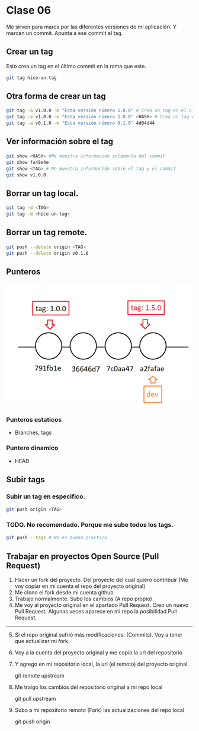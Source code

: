 # Clase 06

Me sirven para marca por las diferentes versiones de mi aplicación. Y marcan un commit. Apunta a ese commit el tag.

## Crear un tag

Esto crea un tag en el último commit en la rama que este.

```sh
git tag hice-un-tag
```

## Otra forma de crear un tag

```sh
git tag -a v1.0.0 -m "Esta versión número 1.0.0" # Crea un tag en el último commit
git tag -a v1.0.0 -m "Esta versión número 1.0.0" <HASH> # Crea un tag en el commit especificado
git tag -a v0.1.0 -m "Esta versión número 0.1.0" 4d04d44 
```

## Ver información sobre el tag

```sh
git show <HASH> #Me muestra información solamente del commit
git show fa48e4e
git show <TAG> # Me muestra información sobre el tag y el commit
git show v1.0.0 
```

## Borrar un tag local.

```sh
git tag -d <TAG>
git tag -d <hice-un-tag>
```

## Borrar un tag remote.

```sh
git push --delete origin <TAG>
git push --delete origin v0.1.0
```

## Punteros

![punteros](imgs/punteros.png)

### Punteros estaticos

* Branches, tags

### Puntero dinamico

* HEAD


## Subir tags

### Subir un tag en especifico.

```sh
git push origin <TAG>
```

### TODO. No recomendado. Porque me sube todos los tags.

```sh
git push --tags # No es buena practica
```

## Trabajar en proyectos Open Source (Pull Request)

1. Hacer un fork del proyecto. Del proyecto del cual quiero contribuir (Me voy copiar en mi cuenta el repo del proyecto original)
2. Me clono el fork desde mi cuenta github
3. Trabajo normalmente. Subo los cambios (A repo propio)
4. Me voy al proyecto original en el apartado Pull Request. Creo un nuevo Pull Request. Algunas veces aparece en mi repo la posibilidad Pull Request.
---
5. Si el repo original sufrió más modificaciones. (Commits). Voy a tener que actualizar mi fork.
6. Voy a la cuenta del proyecto original y me copio la url del repositorio
7. Y agrego en mi repositorio local, la url (el remoto) del proyecto original.

    git remote upstream <URL-repositorio-original>

8. Me traigo los cambios del repositorio original a mi repo local

    git pull upstream <rama-que-quiero-actualizar>

9. Subo a mi repositorio remoto (Fork) las actualizaciones del repo local

    git push origin <rama-a-actualizar>
